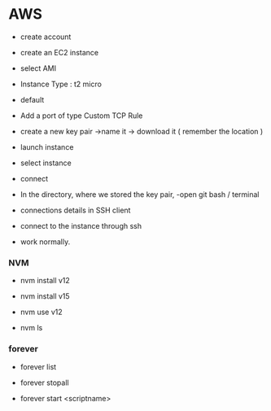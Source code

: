 # AWS

- create account

- create an EC2 instance

- select AMI

- Instance Type : t2 micro

- default

- Add a port of type Custom TCP Rule

- create a new key pair ->name it -> download it ( remember the location )

- launch instance

- select instance

- connect

- In the directory, where we stored the key pair, -open git bash / terminal

- connections details in SSH client

- connect to the instance through ssh

- work normally.

### NVM

- nvm install v12

- nvm install v15

- nvm use v12

- nvm ls

### forever

- forever list

- forever stopall

- forever start \<scriptname\>
